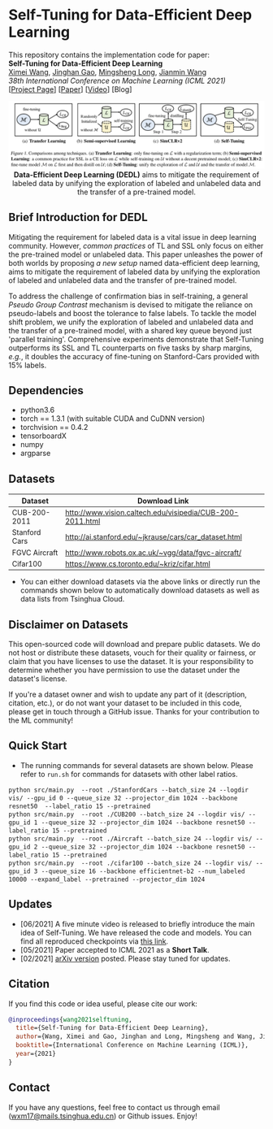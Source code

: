 # Self-Tuning for Data-Efficient Deep Learning

This repository contains the implementation code for paper: <br>
__Self-Tuning for Data-Efficient Deep Learning__ <br>
[Ximei Wang](https://wxm17.github.io/), [Jinghan Gao](https://github.com/getterk96), [Mingsheng Long](http://ise.thss.tsinghua.edu.cn/~mlong/), [Jianmin Wang](http://ise.thss.tsinghua.edu.cn/~wangjianmin/)<br>
_38th International Conference on Machine Learning (ICML 2021)_ <br>
[[Project Page](http://github.com/thuml/Self-Tuning)] [[Paper](https://arxiv.org/abs/2102.12903)] [[Video](https://recorder-v3.slideslive.com/?share=40334&s=f7988e61-bece-4a7a-a6ba-3e1a2b49b37b)] [Blog]

<p align="center">
    <img src="Self-Tuning.png" width="800"> <br>
<b>Data-Efficient Deep Learning (DEDL)</b> aims to mitigate the requirement of labeled data by unifying the exploration of labeled and unlabeled data and the transfer of a pre-trained model.
</p>


## Brief Introduction for DEDL
Mitigating the requirement for labeled data is a vital issue in deep learning community. However, _common practices_ of TL and SSL only focus on either the pre-trained model or unlabeled data. This paper unleashes the power of both worlds by proposing _a new setup_ named data-efficient deep learning, aims to mitigate the requirement of labeled data by unifying the exploration of labeled and unlabeled data and the transfer of pre-trained model. 

To address the challenge of confirmation bias in self-training, a general _Pseudo Group Contrast_ mechanism is devised to mitigate the reliance on pseudo-labels and boost the tolerance to false labels. To tackle the model shift problem, we unify the exploration of labeled and unlabeled data and the transfer of a pre-trained model, with a shared key queue beyond just 'parallel training'. 
Comprehensive experiments demonstrate that Self-Tuning outperforms its SSL and TL counterparts on five tasks by sharp margins, _e.g._, it doubles the accuracy of fine-tuning on Stanford-Cars provided with 15% labels. 


## Dependencies
* python3.6
* torch == 1.3.1 (with suitable CUDA and CuDNN version)
* torchvision == 0.4.2
* tensorboardX
* numpy
* argparse

## Datasets
| Dataset | Download Link |
| -- | -- |
| CUB-200-2011 | http://www.vision.caltech.edu/visipedia/CUB-200-2011.html |
| Stanford Cars | http://ai.stanford.edu/~jkrause/cars/car_dataset.html |
| FGVC Aircraft | http://www.robots.ox.ac.uk/~vgg/data/fgvc-aircraft/ |
| Cifar100 | https://www.cs.toronto.edu/~kriz/cifar.html |

- You can either download datasets via the above links or directly run the commands shown below to automatically download datasets as well as data lists from Tsinghua Cloud.

## Disclaimer on Datasets

This open-sourced code will download and prepare public datasets. We do not host or distribute these datasets, vouch for their quality or fairness, or claim that you have licenses to use the dataset. It is your responsibility to determine whether you have permission to use the dataset under the dataset's license.

If you're a dataset owner and wish to update any part of it (description, citation, etc.), or do not want your dataset to be included in this code, please get in touch through a GitHub issue. Thanks for your contribution to the ML community!



## Quick Start
- The running commands for several datasets are shown below. Please refer to ``run.sh`` for commands for datasets with other label ratios.
```
python src/main.py  --root ./StanfordCars --batch_size 24 --logdir vis/ --gpu_id 0 --queue_size 32 --projector_dim 1024 --backbone resnet50  --label_ratio 15 --pretrained
python src/main.py  --root ./CUB200 --batch_size 24 --logdir vis/ --gpu_id 1 --queue_size 32 --projector_dim 1024 --backbone resnet50 --label_ratio 15 --pretrained
python src/main.py  --root ./Aircraft --batch_size 24 --logdir vis/ --gpu_id 2 --queue_size 32 --projector_dim 1024 --backbone resnet50 --label_ratio 15 --pretrained
python src/main.py  --root ./cifar100 --batch_size 24 --logdir vis/ --gpu_id 3 --queue_size 16 --backbone efficientnet-b2 --num_labeled 10000 --expand_label --pretrained --projector_dim 1024

```




## Updates
- [06/2021] A five minute video is released to briefly introduce the main idea of Self-Tuning. We have released the code and models. You can find all reproduced checkpoints via [this link](https://cloud.tsinghua.edu.cn/d/4e8fb444c4634e76ab0a/).
- [05/2021] Paper accepted to ICML 2021 as a __Short Talk__. 
- [02/2021] [arXiv version](https://arxiv.org/abs/2102.12903) posted. Please stay tuned for updates.


## Citation
If you find this code or idea useful, please cite our work:
```bib
@inproceedings{wang2021selftuning,
  title={Self-Tuning for Data-Efficient Deep Learning},
  author={Wang, Ximei and Gao, Jinghan and Long, Mingsheng and Wang, Jianmin},
  booktitle={International Conference on Machine Learning (ICML)},
  year={2021}
}
```


## Contact
If you have any questions, feel free to contact us through email (wxm17@mails.tsinghua.edu.cn) or Github issues. Enjoy!
